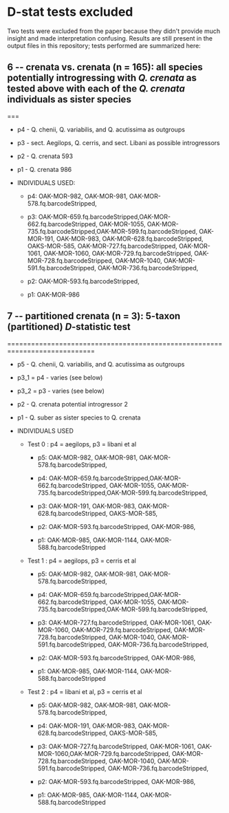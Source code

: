 # D-stat tests excluded
Two tests were excluded from the paper because they didn't provide much insight and made interpretation confusing. Results are still present in the output files in this repository; tests performed are summarized here:

## 6 -- crenata vs. crenata (n = 165): all species potentially introgressing with *Q. crenata* as tested above with each of the *Q. crenata* individuals as sister species
===

-   p4 - Q. chenii, Q. variabilis, and Q. acutissima as outgroups

-   p3 - sect. Aegilops, Q. cerris, and sect. Libani as possible introgressors

-   p2 - Q. crenata 593

-   p1 - Q. crenata 986

-   INDIVIDUALS USED:

    -   p4: OAK-MOR-982, OAK-MOR-981,
        OAK-MOR-578.fq.barcodeStripped,

    -   p3:
        OAK-MOR-659.fq.barcodeStripped,OAK-MOR-662.fq.barcodeStripped,
        OAK-MOR-1055,
        OAK-MOR-735.fq.barcodeStripped,OAK-MOR-599.fq.barcodeStripped,
        OAK-MOR-191, OAK-MOR-983,
        OAK-MOR-628.fq.barcodeStripped, OAKS-MOR-585,
        OAK-MOR-727.fq.barcodeStripped, OAK-MOR-1061,
        OAK-MOR-1060, OAK-MOR-729.fq.barcodeStripped,
        OAK-MOR-728.fq.barcodeStripped, OAK-MOR-1040,
        OAK-MOR-591.fq.barcodeStripped,
        OAK-MOR-736.fq.barcodeStripped,

    -   p2: OAK-MOR-593.fq.barcodeStripped,

    -   p1: OAK-MOR-986

## 7 -- partitioned crenata (n = 3): 5-taxon (partitioned) *D*-statistic test
============================================================================

-   p5 - Q. chenii, Q. variabilis, and Q. acutissima as outgroups

-   p3_1 = p4 - varies (see below)

-   p3_2 = p3 - varies (see below)

-   p2 - Q. crenata potential introgressor 2

-   p1 - Q. suber as sister species to Q. crenata

-   INDIVIDUALS USED

    -   Test 0 : p4 = aegilops, p3 = libani et al

        -   p5: OAK-MOR-982, OAK-MOR-981,
            OAK-MOR-578.fq.barcodeStripped,

        -   p4:
            OAK-MOR-659.fq.barcodeStripped,OAK-MOR-662.fq.barcodeStripped,
            OAK-MOR-1055,
            OAK-MOR-735.fq.barcodeStripped,OAK-MOR-599.fq.barcodeStripped,

        -   p3: OAK-MOR-191, OAK-MOR-983,
            OAK-MOR-628.fq.barcodeStripped, OAKS-MOR-585,

        -   p2: OAK-MOR-593.fq.barcodeStripped,
            OAK-MOR-986,

        -   p1: OAK-MOR-985, OAK-MOR-1144,
            OAK-MOR-588.fq.barcodeStripped

    -   Test 1 : p4 = aegilops, p3 = cerris et al

        -   p5: OAK-MOR-982, OAK-MOR-981,
            OAK-MOR-578.fq.barcodeStripped,

        -   p4:
            OAK-MOR-659.fq.barcodeStripped,OAK-MOR-662.fq.barcodeStripped,
            OAK-MOR-1055,
            OAK-MOR-735.fq.barcodeStripped,OAK-MOR-599.fq.barcodeStripped,

        -   p3: OAK-MOR-727.fq.barcodeStripped,
            OAK-MOR-1061, OAK-MOR-1060,
            OAK-MOR-729.fq.barcodeStripped,
            OAK-MOR-728.fq.barcodeStripped, OAK-MOR-1040,
            OAK-MOR-591.fq.barcodeStripped,
            OAK-MOR-736.fq.barcodeStripped,

        -   p2: OAK-MOR-593.fq.barcodeStripped,
            OAK-MOR-986,

        -   p1: OAK-MOR-985, OAK-MOR-1144,
            OAK-MOR-588.fq.barcodeStripped

    -   Test 2 : p4 = libani et al, p3 = cerris et al

        -   p5: OAK-MOR-982, OAK-MOR-981,
            OAK-MOR-578.fq.barcodeStripped,

        -   p4: OAK-MOR-191, OAK-MOR-983,
            OAK-MOR-628.fq.barcodeStripped, OAKS-MOR-585,

        -   p3: OAK-MOR-727.fq.barcodeStripped,
            OAK-MOR-1061,
            OAK-MOR-1060,OAK-MOR-729.fq.barcodeStripped,
            OAK-MOR-728.fq.barcodeStripped, OAK-MOR-1040,
            OAK-MOR-591.fq.barcodeStripped,
            OAK-MOR-736.fq.barcodeStripped,

        -   p2: OAK-MOR-593.fq.barcodeStripped,
            OAK-MOR-986,

        -   p1: OAK-MOR-985, OAK-MOR-1144,
            OAK-MOR-588.fq.barcodeStripped
